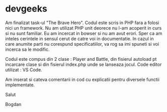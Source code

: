 # devgeeks
Am finalizat task-ul "The Brave Hero".
Codul este scris in PHP fara a folosi nici un framework.
Nu am utilizat PHP unit deorece nu l-am acoperit in curs si nu sunt familiar.
Eu am incercat in bowser si nu am avut erori. Sper ca am inteles cerintele in sensul cerut de catre voi in documentatie. In cazul in care anumite parti nu corespund specificatiilor, va rog sa imi spuneti si voi incerca sa le modific. 

Codul este compus din 2 clase : Player and Battle, din fisierul autoload pt incarcare clase si din fisierul index.php unde se lanseaza jocul. Code editor utilizat : VS Code.

Am inserat si cateva comentarii in cod cu explicatii pentru diversele functii implementate. 

Salut

Bogdan
